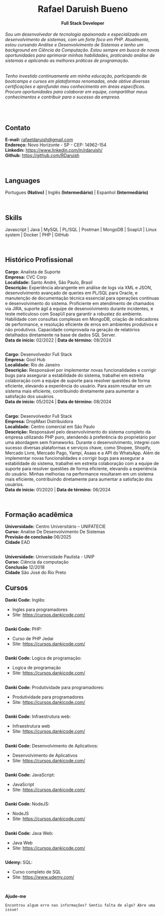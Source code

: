 <h1 align="center">Rafael Daruish Bueno</h1>
<h4 align="center">Full Stack Developer</h4>

###### Sou um desenvolvedor de tecnologia apaixonado e especializado em desenvolvimento de sistemas,  com um forte foco em PHP. Atualmente, estou cursando Análise e Desenvolvimento de Sistemas e tenho um background em Ciência da Computação. Estou sempre em busca de novas oportunidades para aprimorar minhas habilidades, praticando análise de sistemas e aplicando as melhores práticas de programação.

###### Tenho investido continuamente em minha educação, participando de bootcamps e cursos em   plataformas renomadas, onde obtive diversas certificações e aprofundei meu conhecimento em áreas específicas. Procuro oportunidades para colaborar em equipe, compartilhar meus conhecimentos e contribuir para o sucesso da empresa.

<br>

## Contato
  **E-mail:** rafaeldaruish@gmail.com <br>
  **Endereço:** Novo Horizonte - SP - CEP: 14962-154 <br>
  **Linkedin:** <a href="https://www.linkedin.com/in/rdaruish/">https://www.linkedin.com/in/rdaruish/</a> <br>
  **Github:**   <a href="https://github.com/RDaruish"> https://github.com/RDaruish </a>


<br>

## Languages
Portugues **(Nativo)** |
Inglês **(Intermediário)** | 
Espanhol **(Intermediário)**

<br>

## Skills
Javascript |
Java | 
MySQL | 
PL/SQL | 
Postman |
MongoDB |
SoapUI |
Linux system |
Docker |
PHP |
GitHub

<br>

## Histórico Profissional
**Cargo:** Analista de Suporte <br>
**Empresa:** CVC Corp <br>
**Localidade:** Santo André, São Paulo, Brasil <br>
**Descrição:** Experiência abrangente em análise de logs via XML e JSON, desenvolvimento avançado de queries em PL/SQL para Oracle, e manutenção de documentação técnica essencial para operações contínuas e desenvolvimento do sistema. Proficiente em atendimento de chamados via JIRA, suporte ágil à equipe de desenvolvimento durante incidentes, e teste meticuloso com SoapUI para garantir a robustez do ambiente. Habilidade com consultas complexas em MongoDB, criação de indicadores de performance, e resolução eficiente de erros em ambientes produtivos e não produtivos. Capacidade comprovada na geração de relatórios detalhados diretamente na base de dados SQL Server.<br>
**Data de início:** 02/2022 | **Data de término:** 08/2024 

## 
**Cargo:** Desenvolvedor Full Stack <br>
**Empresa:** Gool Hub<br>
**Localidade:** Rio de Janeiro <br>
**Descrição:** Responsável por implementar novas funcionalidades e corrigir bugs para assegurar a estabilidade do sistema, trabalhei em estreita colaboração com a equipe de suporte para resolver questões de forma eficiente, elevando a experiência do usuário. Para assim resultar em um sistema mais eficiente, contribuindo diretamente para aumentar a satisfação dos usuários. <br>
**Data de início:** 05/2024 | **Data de término:** 08/2024


##
**Cargo:** Desenvolvedor Full Stack <br>
**Empresa:** DropMaxi Distribuidora <br>
**Localidade:** Centro comercial em São Paulo <br>
**Descrição:** Responsável pelo desenvolvimento do sistema completo da empresa utilizando PHP puro, atendendo à preferência do proprietário por uma abordagem sem frameworks. Durante o desenvolvimento, integrei com sucesso diversas plataformas e serviços chave, como Shopee, Shopify, Mercado Livre, Mercado Pago, Yampi, Asaas e a API do WhatsApp. Além de implementar novas funcionalidades e corrigir bugs para assegurar a estabilidade do sistema, trabalhei em estreita colaboração com a equipe de suporte para resolver questões de forma eficiente, elevando a experiência do usuário. Minhas melhorias na performance resultaram em um sistema mais eficiente, contribuindo diretamente para aumentar a satisfação dos usuários. <br>
**Data de início:** 01/2020 | **Data de término:** 06/2024 

<br>


## Formação acadêmica 
**Universidade:** Centro Universitário – UNIFATECIE <br>
**Curso:** Analise De Desenvolvimento De Sistemas <br>
**Previsão de conclusão** 06/2025 <br>
**Cidade** EAD <br>

##
**Universidade:** Universidade Paulista - UNIP <br>
**Curso:** Ciência da computação <br>
**Conclusão** 12/2018 <br>
**Cidade** São José do Rio Preto <br>

## Cursos
**Danki Code:** Inglês:
 * Ingles para programadores
 * Site: https://cursos.dankicode.com/

 ##

 **Danki Code:** PHP:
 * Curso de PHP Jedai
 * Site: https://cursos.dankicode.com/

 ##

 **Danki Code:** Logica de programação:
 * Logica de programação
 * Site: https://cursos.dankicode.com/

 ##

 **Danki Code:** Produtividade para programadores:
 * Produtividade para programadores
 * Site: https://cursos.dankicode.com/

 ##

 **Danki Code:** Infraestrutura web:
 * Infraestrutura web
 * Site: https://cursos.dankicode.com/

 ##

 **Danki Code:** Desenvolvimento de Aplicativos:
 * Desenvolvimento de Aplicativos
 * Site: https://cursos.dankicode.com/

 ##

 **Danki Code:** JavaScript:
 * JavaScript
 * Site: https://cursos.dankicode.com/
   
 ##

 **Danki Code:** NodeJS:
 * NodeJS
 * Site: https://cursos.dankicode.com/

 ##

 **Danki Code:** Java Web:
 * Java Web
 * Site: https://cursos.dankicode.com/

 ##

 **Udemy:** SQL:
 * Curso completo de SQL
 * Site: https://www.udemy.com/

<br>

**Ajude-me**
```
Encontrou algum erro nas informações? Sentiu falta de algo? Abre uma issue!
```
